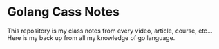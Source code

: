 # Golang Cass Notes

This repository is my class notes from every video, article, course, etc...
Here is my back up from all my knowledge of go language.
